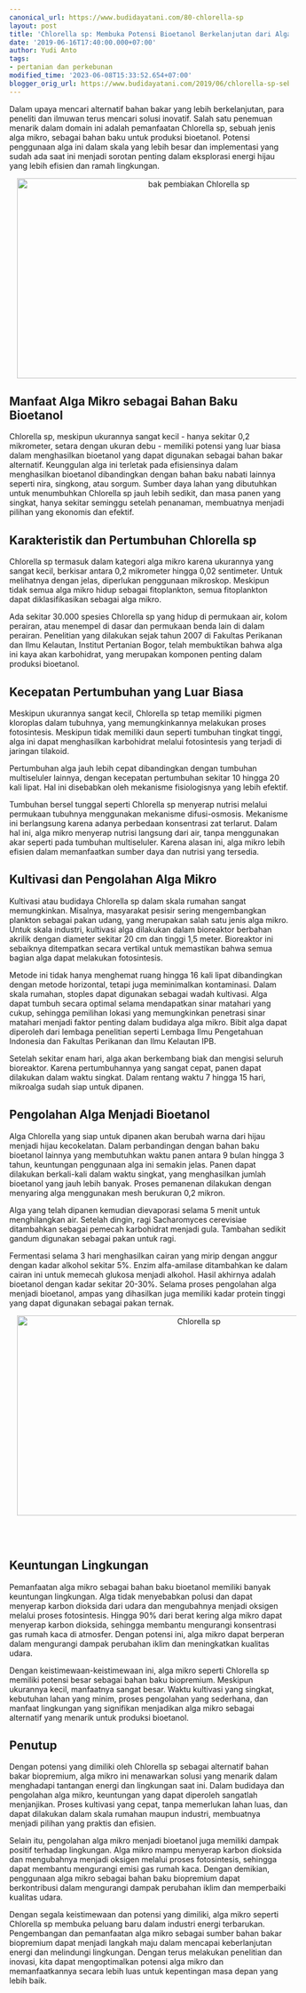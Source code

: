 ```yaml
---
canonical_url: https://www.budidayatani.com/80-chlorella-sp
layout: post
title: 'Chlorella sp: Membuka Potensi Bioetanol Berkelanjutan dari Alga Mikro'
date: '2019-06-16T17:40:00.000+07:00'
author: Yudi Anto
tags:
- pertanian dan perkebunan
modified_time: '2023-06-08T15:33:52.654+07:00'
blogger_orig_url: https://www.budidayatani.com/2019/06/chlorella-sp-sebagai-alternatif-bahan.html
---
```


<p>Dalam upaya mencari alternatif bahan bakar yang lebih berkelanjutan, para peneliti dan ilmuwan terus mencari solusi inovatif. Salah satu penemuan menarik dalam domain ini adalah pemanfaatan Chlorella sp, sebuah jenis alga mikro, sebagai bahan baku untuk produksi bioetanol. Potensi penggunaan alga ini dalam skala yang lebih besar dan implementasi yang sudah ada saat ini menjadi sorotan penting dalam eksplorasi energi hijau yang lebih efisien dan ramah lingkungan.</p><div class="separator" style="clear: both; text-align: center;"><a href="https://blogger.googleusercontent.com/img/b/R29vZ2xl/AVvXsEiYMTFsuNWP_7-SWLNEvXjKsMB06aWVaePu9DPxUc4AR5Z6MeMUepv5AbxsVHK5ziLGM5HJyNVXSDMoOgNYSQZwZsudmR3kiQgXT9OpWaojGNlIxn5C3RMAToGUXwWjjfSqOCBxfRRoNdOOSOwe-klVnDwRC31GnquP-lNRMwGw8xBceTm-zZJwHs47UA/s2133/Chlorella%20sp.jpg" imageanchor="1" style="margin-left: 1em; margin-right: 1em;"><img alt="bak pembiakan Chlorella sp" border="0" data-original-height="1200" data-original-width="2133" height="360" src="https://blogger.googleusercontent.com/img/b/R29vZ2xl/AVvXsEiYMTFsuNWP_7-SWLNEvXjKsMB06aWVaePu9DPxUc4AR5Z6MeMUepv5AbxsVHK5ziLGM5HJyNVXSDMoOgNYSQZwZsudmR3kiQgXT9OpWaojGNlIxn5C3RMAToGUXwWjjfSqOCBxfRRoNdOOSOwe-klVnDwRC31GnquP-lNRMwGw8xBceTm-zZJwHs47UA/w640-h360/Chlorella%20sp.jpg" width="640" /></a></div><h2>Manfaat Alga Mikro sebagai Bahan Baku Bioetanol</h2><p>Chlorella sp, meskipun ukurannya sangat kecil - hanya sekitar 0,2 mikrometer, setara dengan ukuran debu - memiliki potensi yang luar biasa dalam menghasilkan bioetanol yang dapat digunakan sebagai bahan bakar alternatif. Keunggulan alga ini terletak pada efisiensinya dalam menghasilkan bioetanol dibandingkan dengan bahan baku nabati lainnya seperti nira, singkong, atau sorgum. Sumber daya lahan yang dibutuhkan untuk menumbuhkan Chlorella sp jauh lebih sedikit, dan masa panen yang singkat, hanya sekitar seminggu setelah penanaman, membuatnya menjadi pilihan yang ekonomis dan efektif.</p><h2>Karakteristik dan Pertumbuhan Chlorella sp</h2><p>Chlorella sp termasuk dalam kategori alga mikro karena ukurannya yang sangat kecil, berkisar antara 0,2 mikrometer hingga 0,02 sentimeter. Untuk melihatnya dengan jelas, diperlukan penggunaan mikroskop. Meskipun tidak semua alga mikro hidup sebagai fitoplankton, semua fitoplankton dapat diklasifikasikan sebagai alga mikro.</p><p>Ada sekitar 30.000 spesies Chlorella sp yang hidup di permukaan air, kolom perairan, atau menempel di dasar dan permukaan benda lain di dalam perairan. Penelitian yang dilakukan sejak tahun 2007 di Fakultas Perikanan dan Ilmu Kelautan, Institut Pertanian Bogor, telah membuktikan bahwa alga ini kaya akan karbohidrat, yang merupakan komponen penting dalam produksi bioetanol.</p><h2>Kecepatan Pertumbuhan yang Luar Biasa</h2><p>Meskipun ukurannya sangat kecil, Chlorella sp tetap memiliki pigmen kloroplas dalam tubuhnya, yang memungkinkannya melakukan proses fotosintesis. Meskipun tidak memiliki daun seperti tumbuhan tingkat tinggi, alga ini dapat menghasilkan karbohidrat melalui fotosintesis yang terjadi di jaringan tilakoid.</p><p>Pertumbuhan alga jauh lebih cepat dibandingkan dengan tumbuhan multiseluler lainnya, dengan kecepatan pertumbuhan sekitar 10 hingga 20 kali lipat. Hal ini disebabkan oleh mekanisme fisiologisnya yang lebih efektif.</p><p>Tumbuhan bersel tunggal seperti Chlorella sp menyerap nutrisi melalui permukaan tubuhnya menggunakan mekanisme difusi-osmosis. Mekanisme ini berlangsung karena adanya perbedaan konsentrasi zat terlarut. Dalam hal ini, alga mikro menyerap nutrisi langsung dari air, tanpa menggunakan akar seperti pada tumbuhan multiseluler. Karena alasan ini, alga mikro lebih efisien dalam memanfaatkan sumber daya dan nutrisi yang tersedia.</p><h2>Kultivasi dan Pengolahan Alga Mikro</h2><p>Kultivasi atau budidaya Chlorella sp dalam skala rumahan sangat memungkinkan. Misalnya, masyarakat pesisir sering mengembangkan plankton sebagai pakan udang, yang merupakan salah satu jenis alga mikro. Untuk skala industri, kultivasi alga dilakukan dalam bioreaktor berbahan akrilik dengan diameter sekitar 20 cm dan tinggi 1,5 meter. Bioreaktor ini sebaiknya ditempatkan secara vertikal untuk memastikan bahwa semua bagian alga dapat melakukan fotosintesis.</p><p>Metode ini tidak hanya menghemat ruang hingga 16 kali lipat dibandingkan dengan metode horizontal, tetapi juga meminimalkan kontaminasi. Dalam skala rumahan, stoples dapat digunakan sebagai wadah kultivasi. Alga dapat tumbuh secara optimal selama mendapatkan sinar matahari yang cukup, sehingga pemilihan lokasi yang memungkinkan penetrasi sinar matahari menjadi faktor penting dalam budidaya alga mikro. Bibit alga dapat diperoleh dari lembaga penelitian seperti Lembaga Ilmu Pengetahuan Indonesia dan Fakultas Perikanan dan Ilmu Kelautan IPB.</p><p>Setelah sekitar enam hari, alga akan berkembang biak dan mengisi seluruh bioreaktor. Karena pertumbuhannya yang sangat cepat, panen dapat dilakukan dalam waktu singkat. Dalam rentang waktu 7 hingga 15 hari, mikroalga sudah siap untuk dipanen.</p><h2>Pengolahan Alga Menjadi Bioetanol</h2><p>Alga Chlorella yang siap untuk dipanen akan berubah warna dari hijau menjadi hijau kecokelatan. Dalam perbandingan dengan bahan baku bioetanol lainnya yang membutuhkan waktu panen antara 9 bulan hingga 3 tahun, keuntungan penggunaan alga ini semakin jelas. Panen dapat dilakukan berkali-kali dalam waktu singkat, yang menghasilkan jumlah bioetanol yang jauh lebih banyak. Proses pemanenan dilakukan dengan menyaring alga menggunakan mesh berukuran 0,2 mikron.</p><p>Alga yang telah dipanen kemudian dievaporasi selama 5 menit untuk menghilangkan air. Setelah dingin, ragi Sacharomyces cerevisiae ditambahkan sebagai pemecah karbohidrat menjadi gula. Tambahan sedikit gandum digunakan sebagai pakan untuk ragi.</p><p>Fermentasi selama 3 hari menghasilkan cairan yang mirip dengan anggur dengan kadar alkohol sekitar 5%. Enzim alfa-amilase ditambahkan ke dalam cairan ini untuk memecah glukosa menjadi alkohol. Hasil akhirnya adalah bioetanol dengan kadar sekitar 20-30%. Selama proses pengolahan alga menjadi bioetanol, ampas yang dihasilkan juga memiliki kadar protein tinggi yang dapat digunakan sebagai pakan ternak.</p><div class="separator" style="clear: both; text-align: center;"><a href="https://blogger.googleusercontent.com/img/b/R29vZ2xl/AVvXsEggW7q3sat-3TOjAJYBT8U3YEITp_dA1Ry2n8Mi2-tKjfhevl_uKuLbRaYCNjEa5RIDsDRfIF4wGFHM9ZtYdTy3cp6JbrILcG7XEtAgqxV2zCw9CH-gN02JyncGncC1U7pdyYoI0jQtcLrGugacBIQiJ6My9WlKFrh1zEi1sc_ZYIFmG7s0_2aM6dOt-g/s2133/Chlorella%20sp1.jpg" imageanchor="1" style="margin-left: 1em; margin-right: 1em;"><img alt="Chlorella sp" border="0" data-original-height="1200" data-original-width="2133" height="360" src="https://blogger.googleusercontent.com/img/b/R29vZ2xl/AVvXsEggW7q3sat-3TOjAJYBT8U3YEITp_dA1Ry2n8Mi2-tKjfhevl_uKuLbRaYCNjEa5RIDsDRfIF4wGFHM9ZtYdTy3cp6JbrILcG7XEtAgqxV2zCw9CH-gN02JyncGncC1U7pdyYoI0jQtcLrGugacBIQiJ6My9WlKFrh1zEi1sc_ZYIFmG7s0_2aM6dOt-g/w640-h360/Chlorella%20sp1.jpg" width="640" /></a></div><br /><p><br /></p><h2>Keuntungan Lingkungan</h2><p>Pemanfaatan alga mikro sebagai bahan baku bioetanol memiliki banyak keuntungan lingkungan. Alga tidak menyebabkan polusi dan dapat menyerap karbon dioksida dari udara dan mengubahnya menjadi oksigen melalui proses fotosintesis. Hingga 90% dari berat kering alga mikro dapat menyerap karbon dioksida, sehingga membantu mengurangi konsentrasi gas rumah kaca di atmosfer. Dengan potensi ini, alga mikro dapat berperan dalam mengurangi dampak perubahan iklim dan meningkatkan kualitas udara.</p><p>Dengan keistimewaan-keistimewaan ini, alga mikro seperti Chlorella sp memiliki potensi besar sebagai bahan baku biopremium. Meskipun ukurannya kecil, manfaatnya sangat besar. Waktu kultivasi yang singkat, kebutuhan lahan yang minim, proses pengolahan yang sederhana, dan manfaat lingkungan yang signifikan menjadikan alga mikro sebagai alternatif yang menarik untuk produksi bioetanol.</p><h2>Penutup</h2><p>Dengan potensi yang dimiliki oleh Chlorella sp sebagai alternatif bahan bakar biopremium, alga mikro ini menawarkan solusi yang menarik dalam menghadapi tantangan energi dan lingkungan saat ini. Dalam budidaya dan pengolahan alga mikro, keuntungan yang dapat diperoleh sangatlah menjanjikan. Proses kultivasi yang cepat, tanpa memerlukan lahan luas, dan dapat dilakukan dalam skala rumahan maupun industri, membuatnya menjadi pilihan yang praktis dan efisien.</p><p>Selain itu, pengolahan alga mikro menjadi bioetanol juga memiliki dampak positif terhadap lingkungan. Alga mikro mampu menyerap karbon dioksida dan mengubahnya menjadi oksigen melalui proses fotosintesis, sehingga dapat membantu mengurangi emisi gas rumah kaca. Dengan demikian, penggunaan alga mikro sebagai bahan baku biopremium dapat berkontribusi dalam mengurangi dampak perubahan iklim dan memperbaiki kualitas udara.</p><p>Dengan segala keistimewaan dan potensi yang dimiliki, alga mikro seperti Chlorella sp membuka peluang baru dalam industri energi terbarukan. Pengembangan dan pemanfaatan alga mikro sebagai sumber bahan bakar biopremium dapat menjadi langkah maju dalam mencapai keberlanjutan energi dan melindungi lingkungan. Dengan terus melakukan penelitian dan inovasi, kita dapat mengoptimalkan potensi alga mikro dan memanfaatkannya secara lebih luas untuk kepentingan masa depan yang lebih baik.</p>
